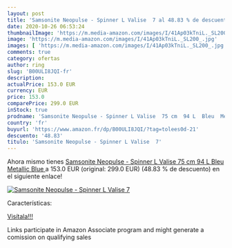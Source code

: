 ```yaml
---
layout: post
title: 'Samsonite Neopulse - Spinner L Valise  7 al 48.83 % de descuento'
date: 2020-10-26 06:53:24
thumbnailImage: 'https://m.media-amazon.com/images/I/41Ap03kTniL._SL200_.jpg'
image: 'https://m.media-amazon.com/images/I/41Ap03kTniL._SL200_.jpg'
images: [ 'https://m.media-amazon.com/images/I/41Ap03kTniL._SL200_.jpg' ]
comments: true
category: ofertas
author: ring
slug: 'B00ULI8JQI-fr'
description:
actualPrice: 153.0 EUR
currency: EUR
price: 153.0
comparePrice: 299.0 EUR
inStock: true
prodname: 'Samsonite Neopulse - Spinner L Valise  75 cm  94 L  Bleu  Metallic Blue '
country: 'fr'
buyurl: 'https://www.amazon.fr/dp/B00ULI8JQI/?tag=tolees0d-21'
descuento: '48.83'
titulo: 'Samsonite Neopulse - Spinner L Valise  7'
---
```


Ahora mismo tienes [Samsonite Neopulse - Spinner L Valise  75 cm  94 L  Bleu  Metallic Blue ](https://www.amazon.fr/dp/B00ULI8JQI/?tag=tolees0d-21) a 153.0 EUR (original: 299.0 EUR) (48.83 %  de descuento) en el siguiente enlace!

[![Samsonite Neopulse - Spinner L Valise  7](https://m.media-amazon.com/images/I/41Ap03kTniL._SL200_.jpg)](https://www.amazon.fr/dp/B00ULI8JQI/?tag=tolees0d-21)

Características:


[Visítala!!!](https://www.amazon.fr/dp/B00ULI8JQI/?tag=tolees0d-21)

Links participate in Amazon Associate program and might generate a comission on qualifying sales
